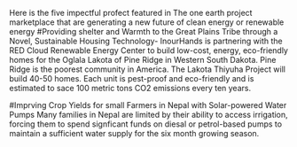 Here is the five impectful profect featured in The one earth project marketplace that are generating a new future of clean energy or renewable energy
#Providing shelter and Warmth to the Great Plains Tribe through a Novel, Sustainable Housing Technology-
InourHands is partnering with the RED Cloud Renewable Energy Center to build low-cost, energy, eco-friendly homes for the Oglala Lakota of Pine Ridge in Western South Dakota.
Pine Ridge is the poorest community in America.
The Lakota Thiyuha Project will build 40-50 homes. Each unit is pest-proof and eco-friendly and is estimated to sace 100 metric tons CO2 emissions every ten years.


#Imprving Crop Yields for small Farmers in Nepal with Solar-powered Water Pumps
Many families in Nepal are limited by their ability to access irrigation, forcing them to spend signficant funds on diesal or petrol-based pumps to maintain a sufficient water supply for the six month growing season.
